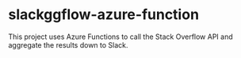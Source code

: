 # slackggflow-azure-function
This project uses Azure Functions to call the Stack Overflow API and aggregate the results down to Slack.
